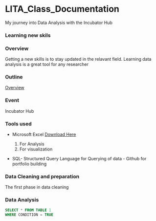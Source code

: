 # LITA_Class_Documentation
My journey into Data Analysis with the Incubator Hub
      
### Learning new skils
      
### Overview
Getting a new skills is to stay updated in the relavant field. Learning data analysis is a great tool for any researcher

### Outline
[Overview](#overview)

### Event
Incubator Hub
      
### Tools used
- Microsoft Excel [Download Here](https://www.microsoft.com)
   1. For Analysis
   2. For visualization
          
- SQL- Structured Query Language for Querying of data
      - Github for portfolio building 
      
### Data Cleaning and preparation
The first phase in data cleaning
      
### Data Analysis
```SQL
SELECT * FROM TABLE 1
WHERE CONDITION = TRUE
